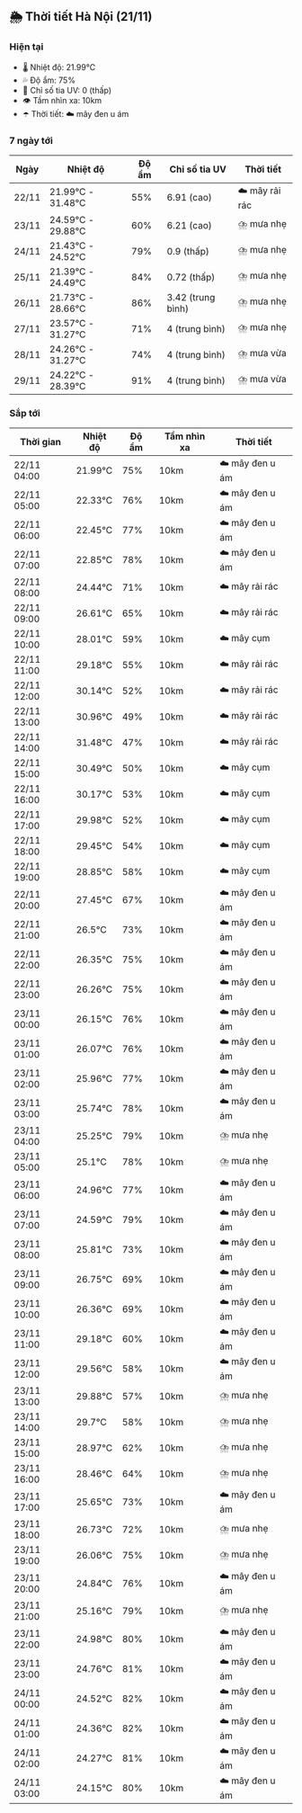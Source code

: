 ## 🌦️ Thời tiết Hà Nội (21/11)

### Hiện tại

- 🌡️ Nhiệt độ: 21.99℃
- 💦 Độ ẩm: 75%
- 🌟 Chỉ số tia UV: 0 (thấp)
- 👁️ Tầm nhìn xa: 10km
- ☂️ Thời tiết: ☁️ mây đen u ám

### 7 ngày tới

| Ngày | Nhiệt độ | Độ ẩm | Chỉ số tia UV | Thời tiết |
| --- | --- | --- | --- | --- |
| 22/11 | 21.99℃ - 31.48℃ | 55% | 6.91 (cao) | ☁️ mây rải rác |
| 23/11 | 24.59℃ - 29.88℃ | 60% | 6.21 (cao) | ⛈️ mưa nhẹ |
| 24/11 | 21.43℃ - 24.52℃ | 79% | 0.9 (thấp) | ⛈️ mưa nhẹ |
| 25/11 | 21.39℃ - 24.49℃ | 84% | 0.72 (thấp) | ⛈️ mưa nhẹ |
| 26/11 | 21.73℃ - 28.66℃ | 86% | 3.42 (trung bình) | ⛈️ mưa nhẹ |
| 27/11 | 23.57℃ - 31.27℃ | 71% | 4 (trung bình) | ⛈️ mưa nhẹ |
| 28/11 | 24.26℃ - 31.27℃ | 74% | 4 (trung bình) | ⛈️ mưa vừa |
| 29/11 | 24.22℃ - 28.39℃ | 91% | 4 (trung bình) | ⛈️ mưa vừa |

### Sắp tới

| Thời gian | Nhiệt độ | Độ ẩm | Tầm nhìn xa | Thời tiết |
| --- | --- | --- | --- | --- |
| 22/11 04:00 | 21.99℃ | 75% | 10km | ☁️ mây đen u ám |
| 22/11 05:00 | 22.33℃ | 76% | 10km | ☁️ mây đen u ám |
| 22/11 06:00 | 22.45℃ | 77% | 10km | ☁️ mây đen u ám |
| 22/11 07:00 | 22.85℃ | 78% | 10km | ☁️ mây đen u ám |
| 22/11 08:00 | 24.44℃ | 71% | 10km | ☁️ mây rải rác |
| 22/11 09:00 | 26.61℃ | 65% | 10km | ☁️ mây rải rác |
| 22/11 10:00 | 28.01℃ | 59% | 10km | ☁️ mây cụm |
| 22/11 11:00 | 29.18℃ | 55% | 10km | ☁️ mây rải rác |
| 22/11 12:00 | 30.14℃ | 52% | 10km | ☁️ mây rải rác |
| 22/11 13:00 | 30.96℃ | 49% | 10km | ☁️ mây rải rác |
| 22/11 14:00 | 31.48℃ | 47% | 10km | ☁️ mây rải rác |
| 22/11 15:00 | 30.49℃ | 50% | 10km | ☁️ mây cụm |
| 22/11 16:00 | 30.17℃ | 53% | 10km | ☁️ mây cụm |
| 22/11 17:00 | 29.98℃ | 52% | 10km | ☁️ mây cụm |
| 22/11 18:00 | 29.45℃ | 54% | 10km | ☁️ mây cụm |
| 22/11 19:00 | 28.85℃ | 58% | 10km | ☁️ mây cụm |
| 22/11 20:00 | 27.45℃ | 67% | 10km | ☁️ mây đen u ám |
| 22/11 21:00 | 26.5℃ | 73% | 10km | ☁️ mây đen u ám |
| 22/11 22:00 | 26.35℃ | 75% | 10km | ☁️ mây đen u ám |
| 22/11 23:00 | 26.26℃ | 75% | 10km | ☁️ mây đen u ám |
| 23/11 00:00 | 26.15℃ | 76% | 10km | ☁️ mây đen u ám |
| 23/11 01:00 | 26.07℃ | 76% | 10km | ☁️ mây đen u ám |
| 23/11 02:00 | 25.96℃ | 77% | 10km | ☁️ mây đen u ám |
| 23/11 03:00 | 25.74℃ | 78% | 10km | ☁️ mây đen u ám |
| 23/11 04:00 | 25.25℃ | 79% | 10km | ⛈️ mưa nhẹ |
| 23/11 05:00 | 25.1℃ | 78% | 10km | ⛈️ mưa nhẹ |
| 23/11 06:00 | 24.96℃ | 77% | 10km | ☁️ mây đen u ám |
| 23/11 07:00 | 24.59℃ | 79% | 10km | ☁️ mây đen u ám |
| 23/11 08:00 | 25.81℃ | 73% | 10km | ☁️ mây đen u ám |
| 23/11 09:00 | 26.75℃ | 69% | 10km | ☁️ mây đen u ám |
| 23/11 10:00 | 26.36℃ | 69% | 10km | ☁️ mây đen u ám |
| 23/11 11:00 | 29.18℃ | 60% | 10km | ☁️ mây đen u ám |
| 23/11 12:00 | 29.56℃ | 58% | 10km | ☁️ mây đen u ám |
| 23/11 13:00 | 29.88℃ | 57% | 10km | ⛈️ mưa nhẹ |
| 23/11 14:00 | 29.7℃ | 58% | 10km | ⛈️ mưa nhẹ |
| 23/11 15:00 | 28.97℃ | 62% | 10km | ⛈️ mưa nhẹ |
| 23/11 16:00 | 28.46℃ | 64% | 10km | ⛈️ mưa nhẹ |
| 23/11 17:00 | 25.65℃ | 73% | 10km | ☁️ mây đen u ám |
| 23/11 18:00 | 26.73℃ | 72% | 10km | ⛈️ mưa nhẹ |
| 23/11 19:00 | 26.06℃ | 75% | 10km | ⛈️ mưa nhẹ |
| 23/11 20:00 | 24.84℃ | 76% | 10km | ☁️ mây đen u ám |
| 23/11 21:00 | 25.16℃ | 79% | 10km | ⛈️ mưa nhẹ |
| 23/11 22:00 | 24.98℃ | 80% | 10km | ☁️ mây đen u ám |
| 23/11 23:00 | 24.76℃ | 81% | 10km | ☁️ mây đen u ám |
| 24/11 00:00 | 24.52℃ | 82% | 10km | ☁️ mây đen u ám |
| 24/11 01:00 | 24.36℃ | 82% | 10km | ☁️ mây đen u ám |
| 24/11 02:00 | 24.27℃ | 81% | 10km | ☁️ mây đen u ám |
| 24/11 03:00 | 24.15℃ | 80% | 10km | ☁️ mây đen u ám |
